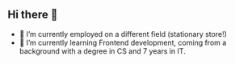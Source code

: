 ## Hi there 👋

<!--
**tassos-mdj/tassos-mdj** is a ✨ _special_ ✨ repository because its `README.md` (this file) appears on your GitHub profile.

Here are some ideas to get you started:
-->
- 🔭 I’m currently employed on a different field (stationary store!)
- 🌱 I’m currently learning Frontend development,
      coming from a background with a degree in CS and 7 years in IT.

<!--
- 👯 I’m looking to collaborate on ...
- 🤔 I’m looking for help with ...
- 💬 Ask me about ...
- 📫 How to reach me: ...
- 😄 Pronouns: ...
- ⚡ Fun fact: ...
-->
